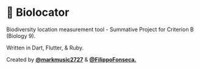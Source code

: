# 🦑 Biolocator

Biodiversity location measurement tool - Summative Project for Criterion B (Biology 9).

Written in Dart, Flutter, & Ruby.

Created by [**@markmusic2727**](https://www.twitter.com/markmusic2727) & [**@FilippoFonseca.**](https://https://www.twitter.com/FilippoFonseca)
